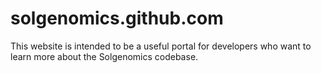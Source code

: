 # solgenomics.github.com

This website is intended to be a useful portal for developers who want to learn more about
the Solgenomics codebase.
